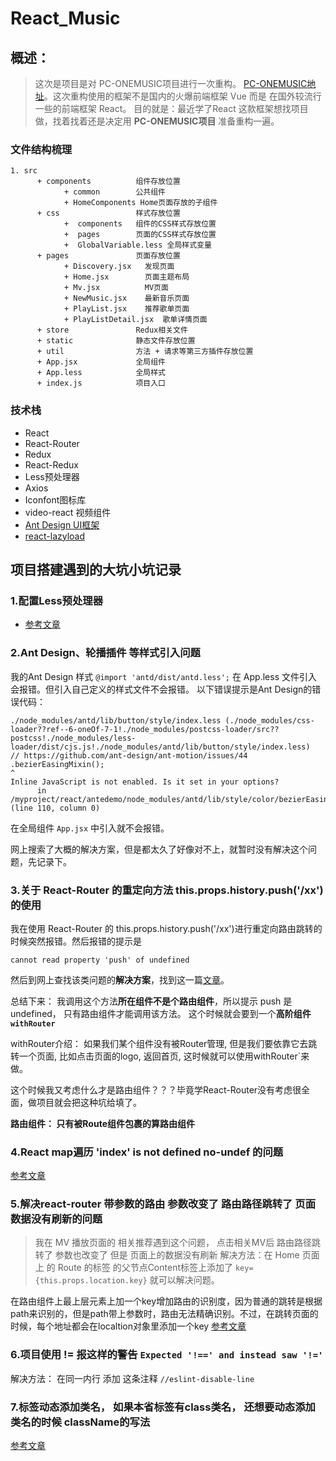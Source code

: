 # React_Music

## 概述：

> 这次是项目是对 PC-ONEMUSIC项目进行一次重构。 [PC-ONEMUSIC地址](https://github.com/flingyp/PC-ONEMUSIC)。这次重构使用的框架不是国内的火爆前端框架 Vue 而是 在国外较流行一些的前端框架 React。 目的就是：最近学了React 这款框架想找项目做，找着找着还是决定用 **PC-ONEMUSIC项目** 准备重构一遍。

### 文件结构梳理
```
1. src
      + components          组件存放位置          
            + common        公共组件
            + HomeComponents Home页面存放的子组件
      + css                 样式存放位置
            +  components   组件的CSS样式存放位置
            +  pages        页面的CSS样式存放位置
            +  GlobalVariable.less 全局样式变量
      + pages               页面存放位置
            + Discovery.jsx   发现页面
            + Home.jsx        页面主题布局
            + Mv.jsx          MV页面
            + NewMusic.jsx    最新音乐页面
            + PlayList.jsx    推荐歌单页面
            + PlayListDetail.jsx  歌单详情页面
      + store               Redux相关文件  
      + static              静态文件存放位置
      + util                方法 + 请求等第三方插件存放位置
      + App.jsx             全局组件
      + App.less            全局样式
      + index.js            项目入口
```

### 技术栈

+ React
+ React-Router
+ Redux
+ React-Redux
+ Less预处理器
+ Axios
+ Iconfont图标库
+ video-react 视频组件
+ [Ant Design UI框架](https://ant.design/docs/react/introduce-cn)
+ [react-lazyload](https://github.com/twobin/react-lazyload)


## 项目搭建遇到的大坑小坑记录

### 1.配置Less预处理器

+ [参考文章](https://www.jianshu.com/p/87ecc24447c0)


### 2.Ant Design、轮播插件 等样式引入问题

我的Ant Design 样式 `@import 'antd/dist/antd.less';` 在 App.less 文件引入 会报错。但引入自己定义的样式文件不会报错。 
以下错误提示是Ant Design的错误代码：

```
./node_modules/antd/lib/button/style/index.less (./node_modules/css-loader??ref--6-oneOf-7-1!./node_modules/postcss-loader/src??postcss!./node_modules/less-loader/dist/cjs.js!./node_modules/antd/lib/button/style/index.less)
// https://github.com/ant-design/ant-motion/issues/44
.bezierEasingMixin();
^
Inline JavaScript is not enabled. Is it set in your options?
      in /myproject/react/antedemo/node_modules/antd/lib/style/color/bezierEasing.less (line 110, column 0)
```

在全局组件 `App.jsx` 中引入就不会报错。

网上搜索了大概的解决方案，但是都太久了好像对不上，就暂时没有解决这个问题，先记录下。

### 3.关于 React-Router 的重定向方法 this.props.history.push('/xx') 的使用

我在使用 React-Router 的 this.props.history.push('/xx')进行重定向路由跳转的时候突然报错。然后报错的提示是

`cannot read property 'push' of undefined`

然后到网上查找该类问题的**解决方案**，找到这一篇[文章](https://segmentfault.com/a/1190000022272003)。

总结下来： 我调用这个方法**所在组件不是个路由组件**，所以提示 push 是 undefined， 只有路由组件才能调用该方法。 这个时候就会要到一个**高阶组件 `withRouter`**

withRouter介绍： 如果我们某个组件没有被Router管理, 但是我们要依靠它去跳转一个页面, 比如点击页面的logo, 返回首页, 这时候就可以使用withRouter`来做。

这个时候我又考虑什么才是路由组件？？？毕竟学React-Router没有考虑很全面，做项目就会把这种坑给填了。

**路由组件： 只有被Route组件包裹的算路由组件**

### 4.React map遍历 'index' is not defined no-undef 的问题

[参考文章](https://blog.csdn.net/YAOYU007/article/details/82177577)


### 5.解决react-router 带参数的路由 参数改变了 路由路径跳转了 页面数据没有刷新的问题

> 我在 MV 播放页面的 相关推荐遇到这个问题， 点击相关MV后 路由路径跳转了 参数也改变了 但是 页面上的数据没有刷新
解决方法：在 Home 页面上 的  Route 的标签 的父节点Content标签上添加了  `key={this.props.location.key}` 就可以解决问题。

在路由组件上最上层元素上加一个key增加路由的识别度，因为普通的跳转是根据path来识别的，但是path带上参数时，路由无法精确识别。不过，在跳转页面的时候，每个地址都会在localtion对象里添加一个key
[参考文章](https://blog.csdn.net/qq_36990322/article/details/89671289)


### 6.项目使用 != 报这样的警告 `Expected '!==' and instead saw '!='` 

解决方法： 在同一内行 添加 这条注释 `//eslint-disable-line`


### 7.标签动态添加类名， 如果本省标签有class类名， 还想要动态添加类名的时候  className的写法

[参考文章](https://blog.csdn.net/Anne_01/article/details/84953103) 